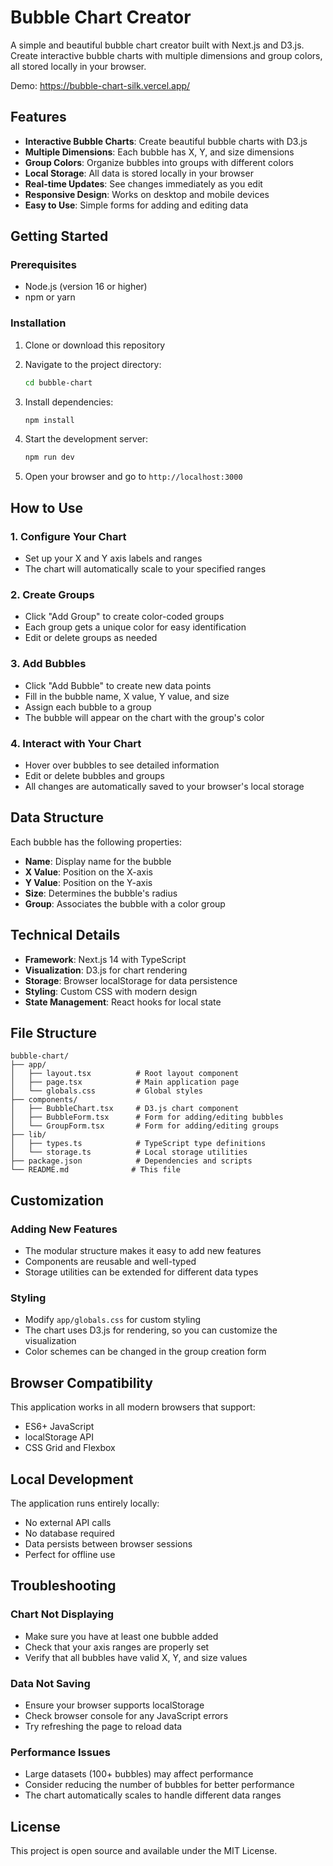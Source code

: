 # Bubble Chart Creator

A simple and beautiful bubble chart creator built with Next.js and D3.js. Create interactive bubble charts with multiple dimensions and group colors, all stored locally in your browser.

Demo: https://bubble-chart-silk.vercel.app/

## Features

- **Interactive Bubble Charts**: Create beautiful bubble charts with D3.js
- **Multiple Dimensions**: Each bubble has X, Y, and size dimensions
- **Group Colors**: Organize bubbles into groups with different colors
- **Local Storage**: All data is stored locally in your browser
- **Real-time Updates**: See changes immediately as you edit
- **Responsive Design**: Works on desktop and mobile devices
- **Easy to Use**: Simple forms for adding and editing data

## Getting Started

### Prerequisites

- Node.js (version 16 or higher)
- npm or yarn

### Installation

1. Clone or download this repository
2. Navigate to the project directory:
   ```bash
   cd bubble-chart
   ```

3. Install dependencies:
   ```bash
   npm install
   ```

4. Start the development server:
   ```bash
   npm run dev
   ```

5. Open your browser and go to `http://localhost:3000`

## How to Use

### 1. Configure Your Chart
- Set up your X and Y axis labels and ranges
- The chart will automatically scale to your specified ranges

### 2. Create Groups
- Click "Add Group" to create color-coded groups
- Each group gets a unique color for easy identification
- Edit or delete groups as needed

### 3. Add Bubbles
- Click "Add Bubble" to create new data points
- Fill in the bubble name, X value, Y value, and size
- Assign each bubble to a group
- The bubble will appear on the chart with the group's color

### 4. Interact with Your Chart
- Hover over bubbles to see detailed information
- Edit or delete bubbles and groups
- All changes are automatically saved to your browser's local storage

## Data Structure

Each bubble has the following properties:
- **Name**: Display name for the bubble
- **X Value**: Position on the X-axis
- **Y Value**: Position on the Y-axis  
- **Size**: Determines the bubble's radius
- **Group**: Associates the bubble with a color group

## Technical Details

- **Framework**: Next.js 14 with TypeScript
- **Visualization**: D3.js for chart rendering
- **Storage**: Browser localStorage for data persistence
- **Styling**: Custom CSS with modern design
- **State Management**: React hooks for local state

## File Structure

```
bubble-chart/
├── app/
│   ├── layout.tsx          # Root layout component
│   ├── page.tsx            # Main application page
│   └── globals.css         # Global styles
├── components/
│   ├── BubbleChart.tsx     # D3.js chart component
│   ├── BubbleForm.tsx      # Form for adding/editing bubbles
│   └── GroupForm.tsx       # Form for adding/editing groups
├── lib/
│   ├── types.ts            # TypeScript type definitions
│   └── storage.ts          # Local storage utilities
├── package.json            # Dependencies and scripts
└── README.md              # This file
```

## Customization

### Adding New Features
- The modular structure makes it easy to add new features
- Components are reusable and well-typed
- Storage utilities can be extended for different data types

### Styling
- Modify `app/globals.css` for custom styling
- The chart uses D3.js for rendering, so you can customize the visualization
- Color schemes can be changed in the group creation form

## Browser Compatibility

This application works in all modern browsers that support:
- ES6+ JavaScript
- localStorage API
- CSS Grid and Flexbox

## Local Development

The application runs entirely locally:
- No external API calls
- No database required
- Data persists between browser sessions
- Perfect for offline use

## Troubleshooting

### Chart Not Displaying
- Make sure you have at least one bubble added
- Check that your axis ranges are properly set
- Verify that all bubbles have valid X, Y, and size values

### Data Not Saving
- Ensure your browser supports localStorage
- Check browser console for any JavaScript errors
- Try refreshing the page to reload data

### Performance Issues
- Large datasets (100+ bubbles) may affect performance
- Consider reducing the number of bubbles for better performance
- The chart automatically scales to handle different data ranges

## License

This project is open source and available under the MIT License.
